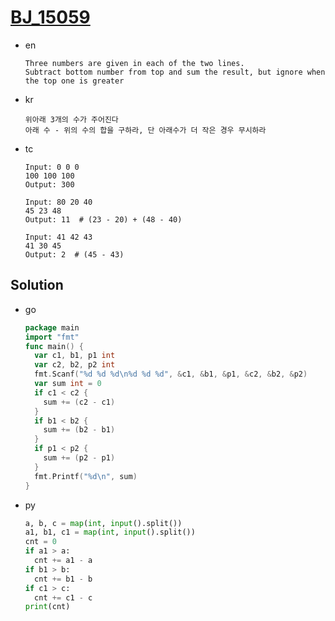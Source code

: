 # [BJ_15059](https://acmicpc.net/problem/15059)

* en

  ```en
  Three numbers are given in each of the two lines.
  Subtract bottom number from top and sum the result, but ignore when the top one is greater
  ```

* kr

  ```kr
  위아래 3개의 수가 주어진다
  아래 수 - 위의 수의 합을 구하라, 단 아래수가 더 작은 경우 무시하라
  ```

* tc

  ```tc
  Input: 0 0 0
  100 100 100
  Output: 300

  Input: 80 20 40
  45 23 48
  Output: 11  # (23 - 20) + (48 - 40)

  Input: 41 42 43
  41 30 45
  Output: 2  # (45 - 43)
  ```

## Solution

* go

  ```go
  package main
  import "fmt"
  func main() {
    var c1, b1, p1 int
    var c2, b2, p2 int
    fmt.Scanf("%d %d %d\n%d %d %d", &c1, &b1, &p1, &c2, &b2, &p2)
    var sum int = 0
    if c1 < c2 {
      sum += (c2 - c1)
    }
    if b1 < b2 {
      sum += (b2 - b1)
    }
    if p1 < p2 {
      sum += (p2 - p1)
    }
    fmt.Printf("%d\n", sum)
  }
  ```

* py

  ```py
  a, b, c = map(int, input().split())
  a1, b1, c1 = map(int, input().split())
  cnt = 0
  if a1 > a:
    cnt += a1 - a
  if b1 > b:
    cnt += b1 - b
  if c1 > c:
    cnt += c1 - c
  print(cnt)
  ```
